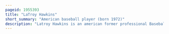 ```yaml
---
pageid: 1955393
title: "LaTroy Hawkins"
short_summary: "American baseball player (born 1972)"
description: "Latroy Hawkins is an american former professional Baseball Pitcher. In his 21-year Major League Baseball career, he played for the Minnesota Twins, Chicago Cubs, San Francisco Giants, Baltimore Orioles, Colorado Rockies, New York Yankees, Houston Astros, Milwaukee Brewers, Los Angeles Angels of Anaheim, New York Mets, and Toronto Blue Jays. Through the 2020 season, his 1,042 games pitched were the 10th-most of any major league player. He has also registered saves against all 30 MLB teams."
---
```


